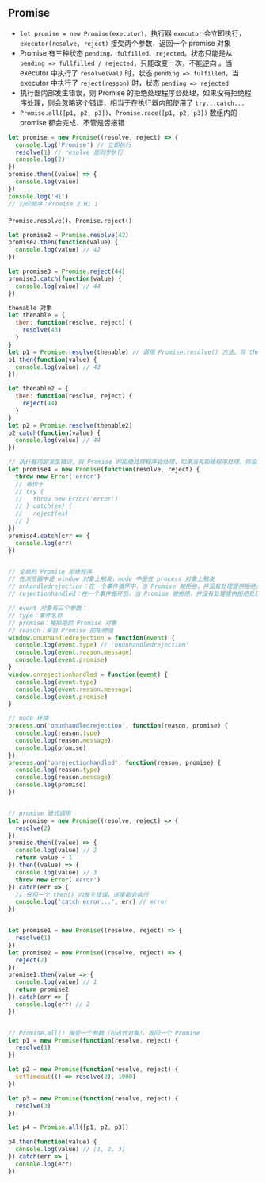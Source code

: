 ## Promise
- `let promise = new Promise(executor)`，执行器 `executor` 会立即执行，`executor(resolve, reject)` 接受两个参数，返回一个 promise 对象
- Promise 有三种状态 `pending`、`fulfilled`、`rejected`。状态只能是从 `pending => fullfilled / rejected`，只能改变一次，不能逆向 。当 executor 中执行了 `resolve(val)` 时，状态 `pending => fulfilled`，当 executor 中执行了 `reject(resson)` 时，状态 `pending => rejected`
- 执行器内部发生错误，则 Promise 的拒绝处理程序会处理，如果没有拒绝程序处理，则会忽略这个错误，相当于在执行器内部使用了 `try...catch...`
- `Promise.all([p1, p2, p3])`、`Promise.race([p1, p2, p3])` 数组内的 promise 都会完成，不管是否报错

```js
let promise = new Promise((resolve, reject) => {
  console.log('Promise') // 立即执行
  resolve(1) // resolve 是同步执行
  console.log(2)
})
promise.then((value) => {
  console.log(value)
})
console.log('Hi')
// 打印顺序：Promise 2 Hi 1
```

`Promise.resolve()`、`Promise.reject()`
```js
let promise2 = Promise.resolve(42)
promise2.then(function(value) {
  console.log(value) // 42
})

let promise3 = Promise.reject(44)
promise3.catch(function(value) {
  console.log(value) // 44
})
```

```js
thenable 对象
let thenable = {
  then: function(resolve, reject) {
    resolve(43)
  }
}
let p1 = Promise.resolve(thenable) // 调用 Promise.resolve() 方法，将 thenable 对象转换成一个已完成的 Promise
p1.then(function(value) {
  console.log(value) // 43
})

let thenable2 = {
  then: function(resolve, reject) {
    reject(44)
  }
}
let p2 = Promise.resolve(thenable2)
p2.catch(function(value) {
  console.log(value) // 44
})
```

```js
// 执行器内部发生错误，则 Promise 的拒绝处理程序会处理，如果没有拒绝程序处理，则会忽略这个错误，相当于在执行器内部使用了 try...catch...
let promise4 = new Promise(function(resolve, reject) {
  throw new Error('error')
  // 等价于
  // try {
  //   throw new Error('error')
  // } catch(ex) {
  //   reject(ex)
  // }
})
promise4.catch(err => {
  console.log(err)
})


// 全局的 Promise 拒绝程序
// 在浏览器中是 window 对象上触发，node 中是在 process 对象上触发
// unhandledrejection：在一个事件循环中，当 Promise 被拒绝，并没有处理提供拒绝处理程序时调用
// rejectionhandled：在一个事件循环后，当 Promise 被拒绝，并没有处理提供拒绝处理程序时调用

// event 对象有三个参数：
// type：事件名称
// promise：被拒绝的 Promise 对象
// reason：来自 Promise 的拒绝值
window.onunhandledrejection = function(event) {
  console.log(event.type) // 'onunhandledrejection'
  console.log(event.reason.message)
  console.log(event.promise)
}
window.onrejectionhandled = function(event) {
  console.log(event.type)
  console.log(event.reason.message)
  console.log(event.promise)
}

// node 环境
process.on('onunhandledrejection', function(reason, promise) {
  console.log(reason.type)
  console.log(reason.message)
  console.log(promise)
})
process.on('onrejectionhandled', function(reason, promise) {
  console.log(reason.type)
  console.log(reason.message)
  console.log(promise)
})


// promise 链式调用
let promise = new Promise((resolve, reject) => {
  resolve(2)
})
promise.then((value) => {
  console.log(value) // 2
  return value + 1
}).then((value) => {
  console.log(value) // 3
  throw new Error('error')
}).catch(err => {
  // 任何一个 then() 内发生错误，这里都会执行
  console.log('catch error...', err) // error
})


let promise1 = new Promise((resolve, reject) => {
  resolve(1)
})
let promise2 = new Promise((resolve, reject) => {
  reject(2)
})
promise1.then(value => {
  console.log(value) // 1
  return promise2
}).catch(err => {
  console.log(err) // 2
})


// Promise.all() 接受一个参数（可迭代对象），返回一个 Promise
let p1 = new Promise(function(resolve, reject) {
  resolve(1)
})

let p2 = new Promise(function(resolve, reject) {
  setTimeout(() => resolve(2), 1000)
})

let p3 = new Promise(function(resolve, reject) {
  resolve(3)
})

let p4 = Promise.all([p1, p2, p3])

p4.then(function(value) {
  console.log(value) // [1, 2, 3]
}).catch(err => {
  console.log(err)
})
```